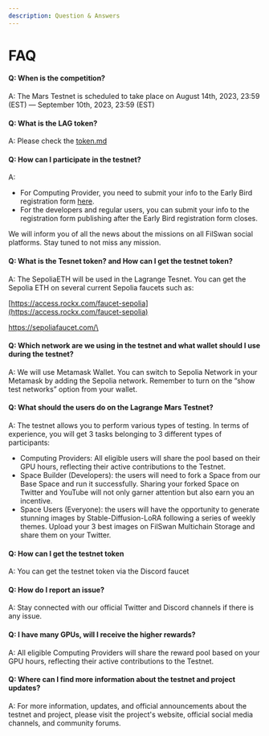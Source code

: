 ```yaml
---
description: Question & Answers
---
```


# FAQ

#### Q: When is the competition?

A: The Mars Testnet is scheduled to take place on August 14th, 2023, 23:59 (EST) — September 10th, 2023, 23:59 (EST)

#### Q: What is the LAG token?

A: Please check the [token.md](../token.md "mention")

#### Q: How can I participate in the testnet?

A:

* For Computing Provider, you need to submit your info to the Early Bird registration form [here](https://docs.google.com/forms/d/e/1FAIpQLSdzTM1dgdrTBfNCXM-TZYMwLrX5cbOeO6tEjpIqTSwe7zTWoQ/viewform). &#x20;
* For the developers and regular users, you can submit your info to the registration form publishing after the Early Bird registration form closes.&#x20;

We will inform you of all the news about the missions on all FilSwan social platforms. Stay tuned to not miss any mission.&#x20;

#### Q: What is the Tesnet token? and How can I get the testnet token?

A: The SepoliaETH will be used in the Lagrange Tesnet. You can get the Sepolia ETH on several current Sepolia faucets such as:&#x20;

[https://access.rockx.com/faucet-sepolia](https://access.rockx.com/faucet-sepolia)

[https://sepoliafaucet.com/\
](https://sepoliafaucet.com/)

#### Q: Which network are we using in the testnet and what wallet should I use during the testnet?

A: We will use Metamask Wallet. You can switch to Sepolia Network in your Metamask by adding the Sepolia network. Remember to turn on the “show test networks” option from your wallet. &#x20;

#### &#x20;Q: What should the users do on the Lagrange Mars Testnet?

A: The testnet allows you to perform various types of testing. In terms of experience, you will get 3 tasks belonging to 3 different types of participants:&#x20;

* Computing Providers: All eligible users will share the pool based on their GPU hours, reflecting their active contributions to the Testnet.
* Space Builder (Developers): the users will need to fork a Space from our Base Space and run it successfully. Sharing your forked Space on Twitter and YouTube will not only garner attention but also earn you an incentive.
* Space Users (Everyone): the users will have the opportunity to generate stunning images by Stable-Diffusion-LoRA following a series of weekly themes. Upload your 3 best images on FilSwan Multichain Storage and share them on your Twitter.&#x20;

#### Q: How can I get the testnet token

A: You can get the testnet token via the Discord faucet&#x20;

#### Q: How do I report an issue?

A: Stay connected with our official Twitter and Discord channels if there is any issue.

#### Q: I have many GPUs, will I receive the higher rewards?

A: All eligible Computing Providers will share the reward pool based on your GPU hours, reflecting their active contributions to the Testnet.

#### Q: Where can I find more information about the testnet and project updates?

A: For more information, updates, and official announcements about the testnet and project, please visit the project's website, official social media channels, and community forums.

